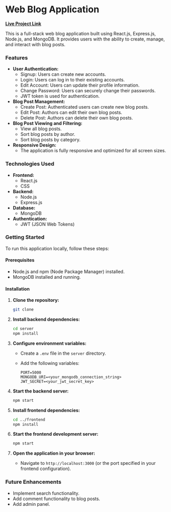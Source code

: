 # Web Blog Application

**<a href="https://blog-web-app-frontend.onrender.com/" target="_blank">Live Project Link</a>**


This is a full-stack web blog application built using React.js, Express.js, Node.js, and MongoDB. It provides users with the ability to create, manage, and interact with blog posts.

### Features

* **User Authentication:**
    * Signup: Users can create new accounts.
    * Login: Users can log in to their existing accounts.
    * Edit Account: Users can update their profile information.
    * Change Password: Users can securely change their passwords.
    * JWT token is used for authentication.
* **Blog Post Management:**
    * Create Post: Authenticated users can create new blog posts.
    * Edit Post: Authors can edit their own blog posts.
    * Delete Post: Authors can delete their own blog posts.
* **Blog Post Viewing and Filtering:**
    * View all blog posts.
    * Sort blog posts by author.
    * Sort blog posts by category.
* **Responsive Design:**
    * The application is fully responsive and optimized for all screen sizes.

### Technologies Used

* **Frontend:**
    * React.js
    * CSS
* **Backend:**
    * Node.js
    * Express.js
* **Database:**
    * MongoDB
* **Authentication:**
    * JWT (JSON Web Tokens)

### Getting Started

To run this application locally, follow these steps:

#### Prerequisites

* Node.js and npm (Node Package Manager) installed.
* MongoDB installed and running.

#### Installation

1.  **Clone the repository:**

    ```bash
    git clone
    ```

2.  **Install backend dependencies:**

    ```bash
    cd server
    npm install
    ```

3.  **Configure environment variables:**

    * Create a `.env` file in the `server` directory.
    * Add the following variables:

        ```
        PORT=5000 
        MONGODB_URI=<your_mongodb_connection_string>
        JWT_SECRET=<your_jwt_secret_key>
        ```

4.  **Start the backend server:**

    ```bash
    npm start
    ```

5.  **Install frontend dependencies:**

    ```bash
    cd ../frontend
    npm install
    ```

6.  **Start the frontend development server:**

    ```bash
    npm start
    ```

7.  **Open the application in your browser:**

    * Navigate to `http://localhost:3000` (or the port specified in your frontend configuration).


### Future Enhancements

* Implement search functionality.
* Add comment functionality to blog posts.
* Add admin panel.
